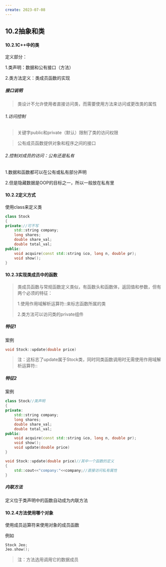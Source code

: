 ```yaml
---
create: 2023-07-08
---
```

## 10.2抽象和类

#### 10.2.1C++中的类

定义部分：

1.类声明：数据和公有接口（方法）

2.类方法定义：类成员函数的实现

##### 接口说明

> 类设计不允许使用者直接访问类，而需要使用方法来访问或更改类的属性

###### 1.访问控制

> 关键字public和private（默认）限制了类的访问权限

> 公有成员函数提供对象和程序之间的接口

###### 2.控制对成员的访问：公有还是私有

1.数据和函数都可以在公有或私有部分声明

2.但是隐藏数据是OOP的目标之一，所以一般放在私有里

#### 10.2.2定义方式

使用class来定义类

```c++
class Stock
{
private://可不写
    std::string company;
    long shares;
    double share_val;
    double total_val;
public:
    void acquire(const std::string &co, long n, double pr);
    void show();
}
```



#### 10.2.3实现类成员中的函数

> 类成员函数与常规函数定义类似，有函数头和函数体，返回值和参数，但有两个必须的特征：
>
> 1.使用作用域解析运算符::来标志函数所属的类
>
> 2.类方法可以访问类的private组件

##### 特征1

案例

```c++
void Stock::update(double price)
```

> 注：这标志了update属于Stock类，同时同类函数调用时无需使用作用域解析运算符::

##### 特征2

案例

```c++
class Stock//类声明
{
private:
    std::string company;
    long shares;
    double share_val;
    double total_val;
public:
    void acquire(const std::string &co, long n, double pr);
    void show();
    void update(double price)
}

void Stock::update(double price)//其中一个函数的定义
{
    std::cout<<"company:"<<company;//直接访问私有属性
}
```

##### 内联方法

定义位于类声明中的函数自动成为内联方法

#### 10.2.4方法使用哪个对象

使用成员运算符来使用对象的成员函数

例如

```c++
Stock Jeo;
Jeo.show();
```

> 注：方法选用调用它的数据成员

